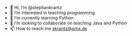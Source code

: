 - 👋 Hi, I’m @stephankrantz
- 👀 I’m interested in teaching programming
- 🌱 I’m currently learning Python
- 💞️ I’m looking to collaborate on teaching Java and Python 
- 📫 How to reach me skrantz@gmx.de

<!---
stephankrantz/stephankrantz is a ✨ special ✨ repository because its `README.md` (this file) appears on your GitHub profile.
You can click the Preview link to take a look at your changes.
--->
